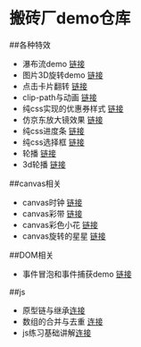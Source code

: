 # 搬砖厂demo仓库

##各种特效

- 瀑布流demo [链接](https://github.com/Himmas/Himmas_demo/tree/gh-pages/special-effects/waterfall-flow)
- 图片3D旋转demo [链接](https://github.com/Himmas/Himmas_demo/tree/gh-pages/special-effects/3d-rotate)
- 点击卡片翻转 [链接](https://github.com/Himmas/Himmas_demo/tree/gh-pages/special-effects/rolling-over)
- clip-path与动画 [链接](https://github.com/Himmas/Himmas_demo/tree/gh-pages/special-effects/clip-path)
- 纯css实现的优惠券样式 [链接](https://github.com/Himmas/Himmas_demo/tree/gh-pages/special-effects/discount)
- 仿京东放大镜效果 [链接](https://github.com/Himmas/Himmas_demo/tree/gh-pages/special-effects/magnifying)
- 纯css进度条 [链接](https://github.com/Himmas/Himmas_demo/tree/gh-pages/special-effects/progress-bar)
- 纯css选择框 [链接](https://github.com/Himmas/Himmas_demo/tree/gh-pages/special-effects/selectBox)
- 轮播 [链接](https://github.com/Himmas/Himmas_demo/tree/gh-pages/special-effects/slider)
- 3d轮播 [链接](https://github.com/Himmas/Himmas_demo/tree/gh-pages/special-effects/carousel)

##canvas相关
- canvas时钟 [链接](https://github.com/Himmas/Himmas_demo/tree/gh-pages/canvas/particle-clock)
- canvas彩带 [链接](https://github.com/Himmas/Himmas_demo/tree/gh-pages/canvas/colours-bar)
- canvas彩色小花 [链接](https://github.com/Himmas/Himmas_demo/tree/gh-pages/canvas/canvas-flower)
- canvas旋转的星星 [链接](https://github.com/Himmas/Himmas_demo/tree/gh-pages/canvas/star-rotate)

##DOM相关

- 事件冒泡和事件捕获demo [链接](https://github.com/Himmas/Himmas_demo/tree/gh-pages/dom/event-bubbling)

##js
- 原型链与继承[连接](https://github.com/Himmas/Himmas_demo/tree/gh-pages/js/prototype-chain)
- 数组的合并与去重 [连接](https://github.com/Himmas/Himmas_demo/tree/gh-pages/js/array-concat)
- js练习基础讲解[连接](https://github.com/Himmas/Himmas_demo/tree/gh-pages/js/js-exercises)
